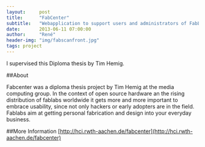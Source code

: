 ```yaml
---
layout:     post
title:      "FabCenter"
subtitle:   "Webapplication to support users and administrators of FabLabs with creating and sharing documentation"
date:       2013-06-11 07:00:00
author:     "René"
header-img: "img/fabscanfront.jpg"
tags: project
---
```

I supervised this Diploma thesis by Tim Hemig.

##About

Fabcenter was a diploma thesis project by Tim Hemig at the media computing group.
In the context of open source hardware an the rising distribution of fablabs worldwide it gets more and more important to embrace usability, since not only hackers or early adopters are in the field. Fablabs aim at getting personal fabrication and design into your everyday business.

##More Information
[http://hci.rwth-aachen.de/fabcenter](http://hci.rwth-aachen.de/fabcenter)
